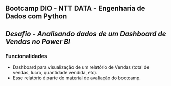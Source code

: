 ## Bootcamp DIO - NTT DATA - Engenharia de Dados com Python

## *Desafio - Analisando dados de um Dashboard de Vendas no Power BI*


### Funcionalidades

- Dashboard para visualização de um relatório de Vendas (total de vendas, lucro, quantidade vendida, etc).
- Esse relatório é parte do material de avaliação do bootcamp.
